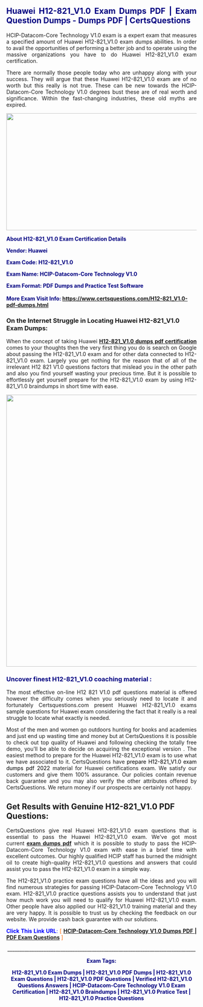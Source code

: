 <h2 style="text-align: justify;"><span style="color: #000080;">Huawei H12-821_V1.0 Exam Dumps PDF | Exam Question Dumps - Dumps PDF | CertsQuestions</span></h2>
<p style="text-align: justify;">HCIP-Datacom-Core Technology V1.0 exam is a expert exam that measures a specified amount of Huawei  H12-821_V1.0 exam dumps abilities. In order to avail the opportunities of performing a better job and to operate using the massive organizations you have to do Huawei H12-821_V1.0 exam certification.</p>
<p style="text-align: justify;">There are normally those people today who are unhappy along with your success. They will argue that these Huawei  H12-821_V1.0 exam are of no worth but this really is not true. These can be new towards the HCIP-Datacom-Core Technology V1.0 degrees bust these are of real worth and significance. Within the fast-changing industries, these old myths are expired.</p>
<p><img style="display: block; margin-left: auto; margin-right: auto;" src="https://i.imgur.com/eaP4ae9.png" width="840" height="310" /></p>
<p><span style="color: #000080;"><strong>About H12-821_V1.0 Exam Certification Details</strong></span></p>
<p><span style="color: #000080;"><strong>Vendor: Huawei<br /></strong></span></p>
<p><span style="color: #000080;"><strong>Exam Code: H12-821_V1.0</strong></span></p>
<p><span style="color: #000080;"><strong>Exam Name: HCIP-Datacom-Core Technology V1.0</strong></span></p>
<p><span style="color: #000080;"><strong>Exam Format: PDF Dumps and Practice Test Software<br /><br />More Exam Visit Info: <span style="color: #ff6600;"><a href="https://www.certsquestions.com/H12-821_V1.0-pdf-dumps.html">https://www.certsquestions.com/H12-821_V1.0-pdf-dumps.html</a></span></strong></span></p>
<h3>On the Internet Struggle in Locating Huawei H12-821_V1.0 Exam Dumps:</h3>
<p style="text-align: justify;">When the concept of taking Huawei <a href="https://www.certsquestions.com/H12-821_V1.0-pdf-dumps.html"><strong> H12-821_V1.0 dumps pdf certification</strong></a> comes to your thoughts then the very first thing you do is search on Google about passing the H12-821_V1.0 exam and for other data connected to H12-821_V1.0 exam. Largely you get nothing for the reason that of all of the irrelevant H12 821 V1.0 questions factors that mislead you in the other path and also you find yourself wasting your precious time. But it is possible to effortlessly get yourself prepare for the H12-821_V1.0 exam by using H12-821_V1.0 braindumps in short time with ease.</p>
<p><a href="https://www.certsquestions.com/H12-821_V1.0-pdf-dumps.html"><img style="display: block; margin-left: auto; margin-right: auto;" src="https://i.imgur.com/pxhoKQ2.png" width="720" /></a></p>
<h3><span style="color: #000080;">Uncover finest  H12-821_V1.0 coaching material :</span></h3>
<p style="text-align: justify;">The most effective on-line H12 821 V1.0 pdf questions material is offered however the difficulty comes when you seriously need to locate it and fortunately Certsquestions.com present Huawei H12-821_V1.0 exams sample questions for Huawei  exam considering the fact that it really is a real struggle to locate what exactly is needed.</p>
<p style="text-align: justify;">Most of the men and women go outdoors hunting for books and academies and just end up wasting time and money but at CertsQuestions it is possible to check out top quality of Huawei  and following checking the totally free demo, you'll be able to decide on acquiring the exceptional version . The easiest method to prepare for the Huawei H12-821_V1.0 exam is to use what we have associated to it. CertsQuestions have <span style="color: #000000;">prepare H12-821_V1.0 exam dumps pdf 2022</span> material for Huawei certifications exam. We satisfy our customers and give them 100% assurance. Our policies contain revenue back guarantee and you may also verify the other attributes offered by CertsQuestions. We return money if our prospects are certainly not happy.</p>
<h2>Get Results with Genuine H12-821_V1.0 PDF Questions:</h2>
<p style="text-align: justify;">CertsQuestions give real Huawei H12-821_V1.0 exam questions that is essential to pass the Huawei  H12-821_V1.0 exam. We've got most current<strong>&nbsp;<a href="https://www.certsquestions.com/">exam dumps pdf</a></strong>&nbsp;which it is possible to study to pass the HCIP-Datacom-Core Technology V1.0 exam with ease in a brief time with excellent outcomes. Our highly qualified HCIP staff has burned the midnight oil to create high-quality H12-821_V1.0 questions and answers that could assist you to pass the H12-821_V1.0 exam in a simple way.</p>
<p style="text-align: justify;">The H12-821_V1.0 practice exam questions have all the ideas and you will find numerous strategies for passing HCIP-Datacom-Core Technology V1.0 exam. H12-821_V1.0 practice questions assists you to understand that just how much work you will need to qualify for Huawei  H12-821_V1.0 exam. Other people have also applied our H12-821_V1.0 training material and they are very happy. It is possible to trust us by checking the feedback on our website. We provide cash back guarantee with our solutions.</p>
<p style="text-align: justify;"><span style="color: #0000ff;"><strong>Click This Link URL</strong>:</span> <span style="color: #ff6600;">[ <strong><a href="https://www.certsquestions.com/hcip-certification.html">HCIP-Datacom-Core Technology V1.0 Dumps PDF | PDF Exam Questions</a></strong> ]</span></p>
<p style="text-align: center;">______________________________________________________________________________</p>
<p style="text-align: center;"><span style="color: #000080;"><strong>Exam Tags:</strong></span></p>
<p style="text-align: center;"><span style="color: #000080;"><strong>H12-821_V1.0 Exam Dumps | H12-821_V1.0 PDF Dumps | H12-821_V1.0 Exam Questions | H12-821_V1.0 PDF Questions | Verified H12-821_V1.0 Questions Answers | HCIP-Datacom-Core Technology V1.0 Exam Certification | H12-821_V1.0 Braindumps | H12-821_V1.0 Pratice Test | H12-821_V1.0 Practice Questions</strong></span></p>

